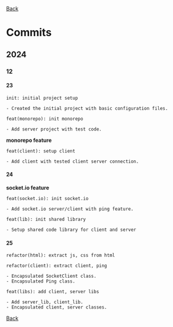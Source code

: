 [Back](index.md)

# Commits

## 2024

### 12

#### 23

```plaintext
init: initial project setup

- Created the initial project with basic configuration files.
```

```plaintext
feat(monorepo): init monorepo

- Add server project with test code.
```

**monorepo feature**

```plaintext
feat(client): setup client

- Add client with tested client server connection.
```

#### 24

**socket.io feature**

```plaintext
feat(socket.io): init socket.io

- Add socket.io server/client with ping feature.
```

```plaintext
feat(lib): init shared library

- Setup shared code library for client and server
```

#### 25

```plaintext
refactor(html): extract js, css from html
```

```plaintext
refactor(client): extract client, ping

- Encapsulated SocketClient class.
- Encapsulated Ping class.
```

```plaintext
feat(libs): add client, server libs

- Add server_lib, client_lib.
- Encapsulated client, server classes.
```

[Back](index.md)

